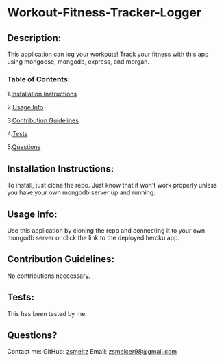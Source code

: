 # Workout-Fitness-Tracker-Logger 
 

## Description: 
This application can log your workouts! Track your fitness with this app using mongoose, mongodb, express, and morgan.  

### Table of Contents: 
1.[Installation Instructions](#instalation-instructions) 

  2.[Usage Info](#usage-info) 

  3.[Contribution Guidelines](#contribution-guidelines) 

  4.[Tests](#tests) 

  5.[Questions](#questions?)
  

## Installation Instructions: 
To install, just clone the repo. Just know that it won't work properly unless you have your own mongodb server up and running. 

## Usage Info: 
Use this application by cloning the repo and connecting it to your own mongodb server or click the link to the deployed heroku app. 

## Contribution Guidelines: 
No contributions neccessary. 

## Tests: 
This has been tested by me. 

## Questions? 
Contact me:
GitHub: [zsmeltz](https://github.com/zsmeltz) 
Email: zsmelcer98@gmail.com
